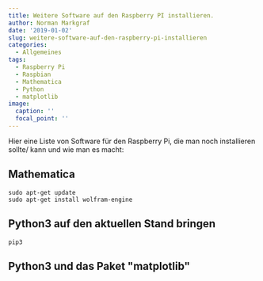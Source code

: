 ```yaml
---
title: Weitere Software auf den Raspberry PI installieren.
author: Norman Markgraf
date: '2019-01-02'
slug: weitere-software-auf-den-raspberry-pi-installieren
categories:
  - Allgemeines
tags:
  - Raspberry Pi
  - Raspbian
  - Mathematica
  - Python
  - matplotlib
image:
  caption: ''
  focal_point: ''
---
```


Hier eine Liste von Software für den Raspberry Pi, die man noch installieren sollte/ kann und wie man es macht:

## Mathematica

```
sudo apt-get update
sudo apt-get install wolfram-engine
```

## Python3 auf den aktuellen Stand bringen

```
pip3 
```

## Python3 und das Paket "matplotlib"

```
```
